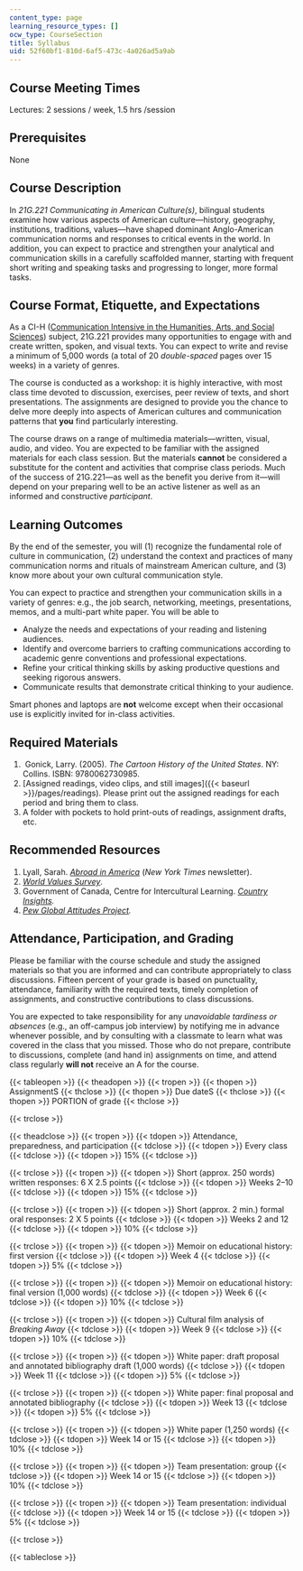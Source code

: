 ```yaml
---
content_type: page
learning_resource_types: []
ocw_type: CourseSection
title: Syllabus
uid: 52f60bf1-810d-6af5-473c-4a026ad5a9ab
---
```


Course Meeting Times
--------------------

Lectures: 2 sessions / week, 1.5 hrs /session

Prerequisites
-------------

None

Course Description
------------------

In _21G.221 Communicating in American Culture(s)_, bilingual students examine how various aspects of American culture—history, geography, institutions, traditions, values—have shaped dominant Anglo-American communication norms and responses to critical events in the world. In addition, you can expect to practice and strengthen your analytical and communication skills in a carefully scaffolded manner, starting with frequent short writing and speaking tasks and progressing to longer, more formal tasks.

Course Format, Etiquette, and Expectations
------------------------------------------

As a CI-H ([Communication Intensive in the Humanities, Arts, and Social Sciences](https://registrar.mit.edu/registration-academics/academic-requirements/communication-requirement/ci-hhw-subjects)) subject, 21G.221 provides many opportunities to engage with and create written, spoken, and visual texts. You can expect to write and revise a minimum of 5,000 words (a total of 20 _double-spaced_ pages over 15 weeks) in a variety of genres.

The course is conducted as a workshop: it is highly interactive, with most class time devoted to discussion, exercises, peer review of texts, and short presentations. The assignments are designed to provide you the chance to delve more deeply into aspects of American cultures and communication patterns that **you** find particularly interesting.

The course draws on a range of multimedia materials—written, visual, audio, and video. You are expected to be familiar with the assigned materials for each class session. But the materials **cannot** be considered a substitute for the content and activities that comprise class periods. Much of the success of 21G.221—as well as the benefit you derive from it—will depend on your preparing well to be an active listener as well as an informed and constructive _participant_.

Learning Outcomes
-----------------

By the end of the semester, you will (1) recognize the fundamental role of culture in communication, (2) understand the context and practices of many communication norms and rituals of mainstream American culture, and (3) know more about your own cultural communication style.

You can expect to practice and strengthen your communication skills in a variety of genres: e.g., the job search, networking, meetings, presentations, memos, and a multi-part white paper. You will be able to

*   Analyze the needs and expectations of your reading and listening audiences.
*   Identify and overcome barriers to crafting communications according to academic genre conventions and professional expectations.
*   Refine your critical thinking skills by asking productive questions and seeking rigorous answers.
*   Communicate results that demonstrate critical thinking to your audience.

Smart phones and laptops are **not** welcome except when their occasional use is explicitly invited for in-class activities.

Required Materials
------------------

1.   Gonick, Larry. (2005). _The_ _Cartoon History of the United States_. NY: Collins. ISBN: 9780062730985.
2.  [Assigned readings, video clips, and still images]({{< baseurl >}}/pages/readings). Please print out the assigned readings for each period and bring them to class.
3.  A folder with pockets to hold print-outs of readings, assignment drafts, etc.

Recommended Resources
---------------------

1.  Lyall, Sarah. _[Abroad in America](https://www.nytimes.com/2018/10/02/us/politics/abroad-in-america-politics.html)_ (_New York Times_ newsletter).
2.  _[World Values Survey](http://www.worldvaluessurvey.org/wvs.jsp)_.
3.  Government of Canada, Centre for Intercultural Learning. _[Country Insights](https://www.international.gc.ca/cil-cai/country_insights-apercus_pays/countryinsights-apercuspays.aspx?lang=eng)._
4.  _[Pew Global Attitudes Project](https://www.pewresearch.org/global/)._

Attendance, Participation, and Grading
--------------------------------------

Please be familiar with the course schedule and study the assigned materials so that you are informed and can contribute appropriately to class discussions. Fifteen percent of your grade is based on punctuality, attendance, familiarity with the required texts, timely completion of assignments, and constructive contributions to class discussions.

You are expected to take responsibility for any _unavoidable tardiness or absences_ (e.g., an off-campus job interview) by notifying me in advance whenever possible, and by consulting with a classmate to learn what was covered in the class that you missed. Those who do not prepare, contribute to discussions, complete (and hand in) assignments on time, and attend class regularly **will not** receive an A for the course.

{{< tableopen >}}
{{< theadopen >}}
{{< tropen >}}
{{< thopen >}}
AssignmentS
{{< thclose >}}
{{< thopen >}}
Due dateS
{{< thclose >}}
{{< thopen >}}
PORTION of grade
{{< thclose >}}

{{< trclose >}}

{{< theadclose >}}
{{< tropen >}}
{{< tdopen >}}
Attendance, preparedness, and participation
{{< tdclose >}}
{{< tdopen >}}
Every class
{{< tdclose >}}
{{< tdopen >}}
15%
{{< tdclose >}}

{{< trclose >}}
{{< tropen >}}
{{< tdopen >}}
Short (approx. 250 words) written responses: 6 X 2.5 points
{{< tdclose >}}
{{< tdopen >}}
Weeks 2–10
{{< tdclose >}}
{{< tdopen >}}
15%
{{< tdclose >}}

{{< trclose >}}
{{< tropen >}}
{{< tdopen >}}
Short (approx. 2 min.) formal oral responses: 2 X 5 points
{{< tdclose >}}
{{< tdopen >}}
Weeks 2 and 12
{{< tdclose >}}
{{< tdopen >}}
10%
{{< tdclose >}}

{{< trclose >}}
{{< tropen >}}
{{< tdopen >}}
Memoir on educational history: first version
{{< tdclose >}}
{{< tdopen >}}
Week 4
{{< tdclose >}}
{{< tdopen >}}
5%
{{< tdclose >}}

{{< trclose >}}
{{< tropen >}}
{{< tdopen >}}
Memoir on educational history: final version (1,000 words)
{{< tdclose >}}
{{< tdopen >}}
Week 6
{{< tdclose >}}
{{< tdopen >}}
10%
{{< tdclose >}}

{{< trclose >}}
{{< tropen >}}
{{< tdopen >}}
Cultural film analysis of _Breaking Away_
{{< tdclose >}}
{{< tdopen >}}
Week 9
{{< tdclose >}}
{{< tdopen >}}
10%
{{< tdclose >}}

{{< trclose >}}
{{< tropen >}}
{{< tdopen >}}
White paper: draft proposal and annotated bibliography draft (1,000 words)
{{< tdclose >}}
{{< tdopen >}}
Week 11
{{< tdclose >}}
{{< tdopen >}}
5%
{{< tdclose >}}

{{< trclose >}}
{{< tropen >}}
{{< tdopen >}}
White paper: final proposal and annotated bibliography
{{< tdclose >}}
{{< tdopen >}}
Week 13
{{< tdclose >}}
{{< tdopen >}}
5%
{{< tdclose >}}

{{< trclose >}}
{{< tropen >}}
{{< tdopen >}}
White paper (1,250 words)
{{< tdclose >}}
{{< tdopen >}}
Week 14 or 15
{{< tdclose >}}
{{< tdopen >}}
10%
{{< tdclose >}}

{{< trclose >}}
{{< tropen >}}
{{< tdopen >}}
Team presentation: group
{{< tdclose >}}
{{< tdopen >}}
Week 14 or 15
{{< tdclose >}}
{{< tdopen >}}
10%
{{< tdclose >}}

{{< trclose >}}
{{< tropen >}}
{{< tdopen >}}
Team presentation: individual
{{< tdclose >}}
{{< tdopen >}}
Week 14 or 15
{{< tdclose >}}
{{< tdopen >}}
5%
{{< tdclose >}}

{{< trclose >}}

{{< tableclose >}}